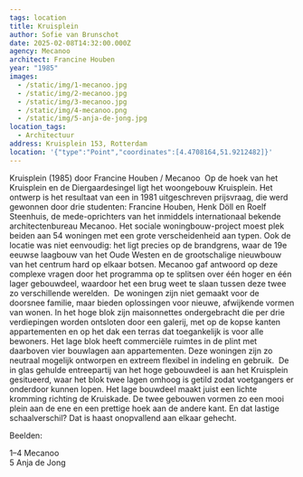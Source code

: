 ```yaml
---
tags: location
title: Kruisplein
author: Sofie van Brunschot
date: 2025-02-08T14:32:00.000Z
agency: Mecanoo
architect: Francine Houben
year: "1985"
images:
  - /static/img/1-mecanoo.jpg
  - /static/img/2-mecanoo.jpg
  - /static/img/3-mecanoo.jpg
  - /static/img/4-mecanoo.png
  - /static/img/5-anja-de-jong.jpg
location_tags:
  - Architectuur
address: Kruisplein 153, Rotterdam⁣
location: '{"type":"Point","coordinates":[4.4708164,51.9212482]}'
---
```

Kruisplein (1985) door Francine Houben / Mecanoo⁣
⁣
Op de hoek van het Kruisplein en de Diergaardesingel ligt het woongebouw Kruisplein. Het ontwerp is het resultaat van een in 1981 uitgeschreven prijsvraag, die werd gewonnen door drie studenten: Francine Houben, Henk Döll en Roelf Steenhuis, de mede-oprichters van het inmiddels internationaal bekende architectenbureau Mecanoo. Het sociale woningbouw-project moest plek beiden aan 54 woningen met een grote verscheidenheid aan typen. Ook de locatie was niet eenvoudig: het ligt precies op de brandgrens, waar de 19e eeuwse laagbouw van het Oude Westen en de grootschalige nieuwbouw van het centrum hard op elkaar botsen. Mecanoo gaf antwoord op deze complexe vragen door het programma op te splitsen over één hoger en één lager gebouwdeel, waardoor het een brug weet te slaan tussen deze twee zo verschillende werelden.⁣
⁣
De woningen zijn niet gemaakt voor de doorsnee familie, maar bieden oplossingen voor nieuwe, afwijkende vormen van wonen. In het hoge blok zijn maisonnettes ondergebracht die per drie verdiepingen worden ontsloten door een galerij, met op de kopse kanten appartementen en op het dak een terras dat toegankelijk is voor alle bewoners. Het lage blok heeft commerciële ruimtes in de plint met daarboven vier bouwlagen aan appartementen. Deze woningen zijn zo neutraal mogelijk ontworpen en extreem flexibel in indeling en gebruik. ⁣
⁣
De in glas gehulde entreepartij van het hoge gebouwdeel is aan het Kruisplein gesitueerd, waar het blok twee lagen omhoog is getild zodat voetgangers er onderdoor kunnen lopen. Het lage bouwdeel maakt juist een lichte kromming richting de Kruiskade. De twee gebouwen vormen zo een mooi plein aan de ene en een prettige hoek aan de andere kant. En dat lastige schaalverschil? Dat is haast onopvallend aan elkaar gehecht. ⁣

Beelden:⁣

1–4 Mecanoo\
5 Anja de Jong⁣
